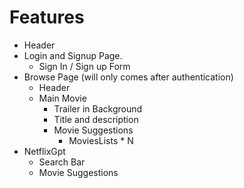 # Features
- Header
- Login and Signup Page.
    - Sign In / Sign up Form
- Browse Page (will only comes after authentication)
    - Header
    - Main Movie
        - Trailer in Background
        - Title and description
        - Movie Suggestions
            - MoviesLists * N
- NetflixGpt
    - Search Bar
    - Movie Suggestions
